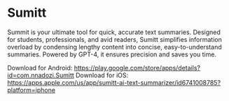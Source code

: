 # Sumitt

Summit is your ultimate tool for quick, accurate text summaries. Designed for students, professionals, and avid readers, Sumitt simplifies information overload by condensing lengthy content into concise, easy-to-understand summaries. Powered by GPT-4, it ensures precision and saves you time.

Download for Android: https://play.google.com/store/apps/details?id=com.nnadozi.Sumitt
Download for iOS: https://apps.apple.com/us/app/sumitt-ai-text-summarizer/id6741008785?platform=iphone
